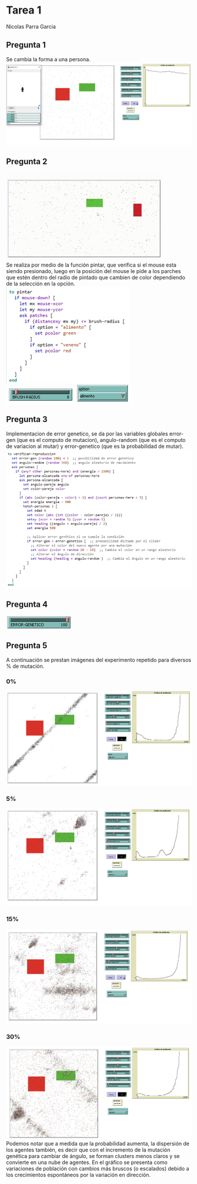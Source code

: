 # Tarea 1
Nicolas Parra Garcia
## Pregunta 1 
Se cambia la forma a una persona.
![alt text](image-9.png)
## Pregunta 2
![alt text](<Untitled video - Made with Clipchamp (2).gif>)\
Se realiza por medio de la función pintar, que verifica si el mouse esta siendo presionado, luego en la posición del mouse le pide a los parches que estén dentro del radio de pintado que cambien de color dependiendo de la selección en la opción. \
![alt text](image-1.png)
![alt text](image-2.png)
![alt text](image-3.png)
## Pregunta 3
Implementacion de error genetico, se da por las variables globales error-gen (que es el computo de mutacion), angulo-random (que es el computo de variacion al mutar) y error-genetico (que es la probabilidad de mutar).
![alt text](image-5.png)
## Pregunta 4
![alt text](image-6.png)
## Pregunta 5
A continuación se prestan imágenes del experimento repetido para diversos % de mutación.
### 0%
![alt text](image-8.png)
### 5%
![alt text](image-10.png)
### 15%
![alt text](image-11.png)
### 30%
![alt text](image-7.png)\
Podemos notar que a medida que la probabilidad aumenta, la dispersión de los agentes también, es decir que con el incremento de la mutación genética para cambiar de ángulo, se forman clusters menos claros y se convierte en una nube de agentes. En el gráfico se presenta como variaciones de población con cambios más bruscos (o escalados) debido a los crecimientos espontáneos por la variación en dirección.